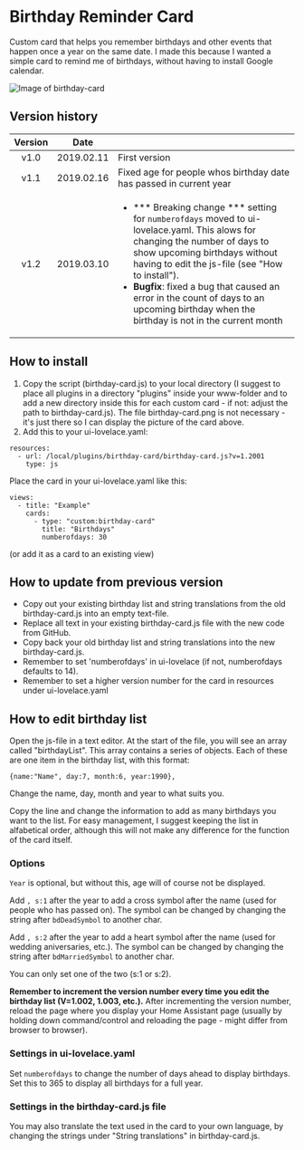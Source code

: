 # Birthday Reminder Card
Custom card that helps you remember birthdays and other events that happen once a year on the same date. 
I made this because I wanted a simple card to remind me of birthdays, without having to install Google calendar.

![Image of birthday-card](https://github.com/erlsta/homeassistant-lovelace-birthday-reminder-card/blob/master/birthday-card.png)

## Version history
| Version |    Date    |                                                                                                                                                                                                                                                                                                                                                                           |
|:-------:|:----------:|---------------------------------------------------------------------------------------------------------------------------------------------------------------------------------------------------------------------------------------------------------------------------------------------------------------------------------------------------------------------------|
|  v1.0   | 2019.02.11 | First version                                                                                                                                                                                                                                                                                                                                                             |
|  v1.1   | 2019.02.16 | Fixed age for people whos birthday date has passed in current year                                                                                                                                                                                                                                                                                                        |
|  v1.2   | 2019.03.10 | <ul><li>*** Breaking change *** setting for `numberofdays` moved to ui-lovelace.yaml. This alows for changing the number of days to show upcoming birthdays without having to edit the js-file (see "How to install").<li><b>Bugfix</b>: fixed a bug that caused an error in the count of days to an upcoming birthday when the birthday is not in the current month</ul> |

## How to install
1. Copy the script (birthday-card.js) to your local directory (I suggest to place all plugins in a directory "plugins" inside your www-folder and to add a new directory inside this for each custom card - if not: adjust the path to birthday-card.js). The file birthday-card.png is not necessary - it's just there so I can display the picture of the card above.
2. Add this to your ui-lovelace.yaml:

```
resources:
  - url: /local/plugins/birthday-card/birthday-card.js?v=1.2001
    type: js
```

Place the card in your ui-lovelace.yaml like this:

```
views:
  - title: "Example"
    cards:
      - type: "custom:birthday-card"
        title: "Birthdays"
        numberofdays: 30
```

(or add it as a card to an existing view)

## How to update from previous version
- Copy out your existing birthday list and string translations from the old birthday-card.js into an empty text-file.
- Replace all text in your existing birthday-card.js file with the new code from GitHub.
- Copy back your old birthday list and string translations into the new birthday-card.js.
- Remember to set 'numberofdays' in ui-lovelace (if not, numberofdays defaults to 14).
- Remember to set a higher version number for the card in resources under ui-lovelace.yaml

## How to edit birthday list

Open the js-file in a text editor. At the start of the file, you will see an array called "birthdayList". This array contains a series of objects. Each of these are one item in the birthday list, with this format:

```
{name:"Name", day:7, month:6, year:1990},
```

Change the name, day, month and year to what suits you.

Copy the line and change the information to add as many birthdays you want to the list. For easy management, I suggest keeping the list in alfabetical order, although this will not make any difference for the function of the card itself.

### Options
`Year` is optional, but without this, age will of course not be displayed.

Add `, s:1` after the year to add a cross symbol after the name (used for people who has passed on). The symbol can be changed by changing the string after `bdDeadSymbol` to another char.

Add `, s:2` after the year to add a heart symbol after the name (used for wedding aniversaries, etc.). The symbol can be changed by changing the string after `bdMarriedSymbol` to another char.

You can only set one of the two (s:1 or s:2).

**Remember to increment the version number every time you edit the birthday list (V=1.002, 1.003, etc.).**
After incrementing the version number, reload the page where you display your Home Assistant page (usually by holding down command/control and reloading the page - might differ from browser to browser).

### Settings in ui-lovelace.yaml
Set `numberofdays` to change the number of days ahead to display birthdays. Set this to 365 to display all birthdays for a full year.

### Settings in the birthday-card.js file
You may also translate the text used in the card to your own language, by changing the strings under "String translations" in birthday-card.js.
